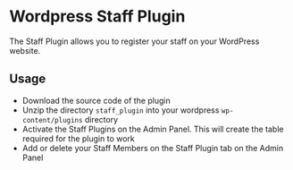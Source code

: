 # Wordpress Staff Plugin

The Staff Plugin allows you to register your staff on your WordPress website.

## Usage
- Download the source code of the plugin
- Unzip the directory `staff_plugin` into your wordpress `wp-content/plugins` directory
- Activate the Staff Plugins on the Admin Panel. This will create the table required for the plugin to work
- Add or delete your Staff Members on the Staff Plugin tab on the Admin Panel
